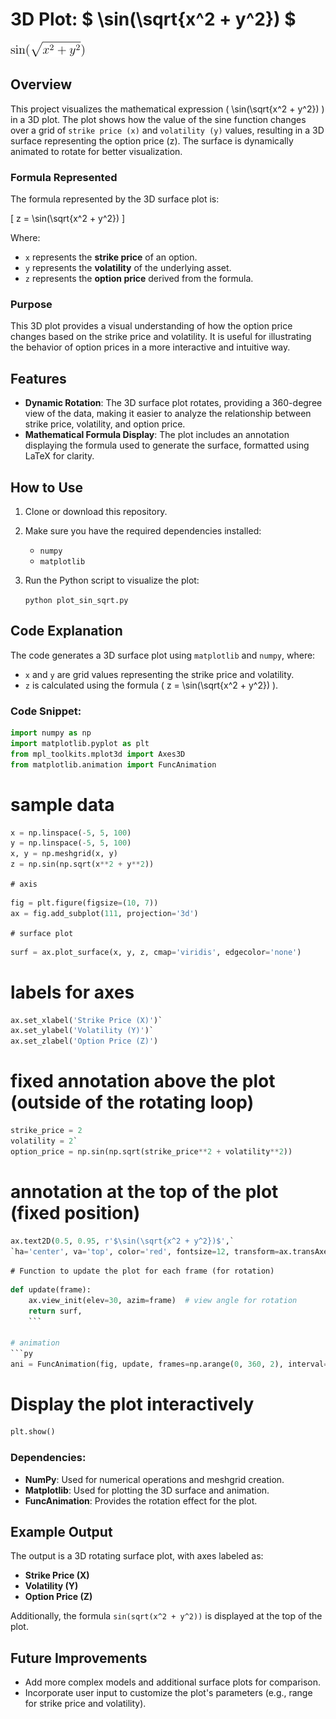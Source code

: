 # 3D Plot: $ \sin(\sqrt{x^2 + y^2}) $

![equation](equation.png)

## Overview

This project visualizes the mathematical expression \( \sin(\sqrt{x^2 + y^2}) \) in a 3D plot. The plot shows how the value of the sine function changes over a grid of `strike price (x)` and `volatility (y)` values, resulting in a 3D surface representing the option price (z). The surface is dynamically animated to rotate for better visualization.

### Formula Represented

The formula represented by the 3D surface plot is:

\[
z = \sin(\sqrt{x^2 + y^2})
\]

Where:
- ```x``` represents the **strike price** of an option.
- ```y``` represents the **volatility** of the underlying asset.
- ```z``` represents the **option price** derived from the formula.

### Purpose

This 3D plot provides a visual understanding of how the option price changes based on the strike price and volatility. It is useful for illustrating the behavior of option prices in a more interactive and intuitive way.

## Features

- **Dynamic Rotation**: The 3D surface plot rotates, providing a 360-degree view of the data, making it easier to analyze the relationship between strike price, volatility, and option price.
- **Mathematical Formula Display**: The plot includes an annotation displaying the formula used to generate the surface, formatted using LaTeX for clarity.

## How to Use

1. Clone or download this repository.
2. Make sure you have the required dependencies installed:
   - ```numpy```
   - ```matplotlib```
3. Run the Python script to visualize the plot:
   
   ```python plot_sin_sqrt.py```

## Code Explanation

The code generates a 3D surface plot using ```matplotlib``` and ```numpy```, where:
- ```x``` and ```y``` are grid values representing the strike price and volatility.
- ```z``` is calculated using the formula \( z = \sin(\sqrt{x^2 + y^2}) \).

### Code Snippet:

```py
import numpy as np
import matplotlib.pyplot as plt
from mpl_toolkits.mplot3d import Axes3D
from matplotlib.animation import FuncAnimation
```

# sample data
```py
x = np.linspace(-5, 5, 100)
y = np.linspace(-5, 5, 100)
x, y = np.meshgrid(x, y)
z = np.sin(np.sqrt(x**2 + y**2))
```

`# axis`
```py
fig = plt.figure(figsize=(10, 7))
ax = fig.add_subplot(111, projection='3d')
```

`# surface plot`
```py
surf = ax.plot_surface(x, y, z, cmap='viridis', edgecolor='none')
```

# labels for axes
```py
ax.set_xlabel('Strike Price (X)')`
ax.set_ylabel('Volatility (Y)')`
ax.set_zlabel('Option Price (Z)')
```

# fixed annotation above the plot (outside of the rotating loop)
```py
strike_price = 2
volatility = 2`
option_price = np.sin(np.sqrt(strike_price**2 + volatility**2))
```

# annotation at the top of the plot (fixed position)
```py
ax.text2D(0.5, 0.95, r'$\sin(\sqrt{x^2 + y^2})$',`
`ha='center', va='top', color='red', fontsize=12, transform=ax.transAxes)
```

`# Function to update the plot for each frame (for rotation)`
```py
def update(frame):
    ax.view_init(elev=30, azim=frame)  # view angle for rotation
    return surf,
    ```

# animation
```py
ani = FuncAnimation(fig, update, frames=np.arange(0, 360, 2), interval=100, blit=False)
```

# Display the plot interactively
```py
plt.show()
```

### Dependencies:

- **NumPy**: Used for numerical operations and meshgrid creation.
- **Matplotlib**: Used for plotting the 3D surface and animation.
- **FuncAnimation**: Provides the rotation effect for the plot.

## Example Output

The output is a 3D rotating surface plot, with axes labeled as:
- **Strike Price (X)**
- **Volatility (Y)**
- **Option Price (Z)**

Additionally, the formula ```sin(sqrt(x^2 + y^2))``` is displayed at the top of the plot.

## Future Improvements

- Add more complex models and additional surface plots for comparison.
- Incorporate user input to customize the plot's parameters (e.g., range for strike price and volatility).
